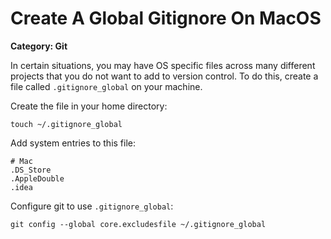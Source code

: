 # Create A Global Gitignore On MacOS

__Category: Git__

In certain situations, you may have OS specific files across many different projects that you do not want to add to version control. To do this, create a file called `.gitignore_global` on your machine.

Create the file in your home directory:

```shell
touch ~/.gitignore_global
```

Add system entries to this file:

```text
# Mac
.DS_Store
.AppleDouble
.idea
```

Configure git to use `.gitignore_global`:

```shell
git config --global core.excludesfile ~/.gitignore_global
```
